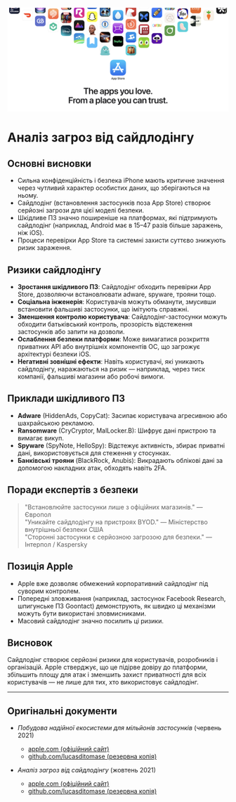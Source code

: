 ![Banner](../assets/banner.png)  

# Аналіз загроз від сайдлодінгу  

## Основні висновки  

- Сильна конфіденційність і безпека iPhone мають критичне значення через чутливий характер особистих даних, що зберігаються на ньому.  
- Сайдлодінг (встановлення застосунків поза App Store) створює серйозні загрози для цієї моделі безпеки.  
- Шкідливе ПЗ значно поширеніше на платформах, які підтримують сайдлодінг (наприклад, Android має в 15–47 разів більше заражень, ніж iOS).  
- Процеси перевірки App Store та системні захисти суттєво знижують ризик зараження.  

## Ризики сайдлодінгу  

- **Зростання шкідливого ПЗ**: Сайдлодінг обходить перевірки App Store, дозволяючи встановлювати adware, spyware, трояни тощо.  
- **Соціальна інженерія**: Користувачів можуть обманути, змусивши встановити фальшиві застосунки, що імітують справжні.  
- **Зменшення контролю користувача**: Сайдлодінг-застосунки можуть обходити батьківський контроль, прозорість відстеження застосунків або запити на дозволи.  
- **Ослаблення безпеки платформи**: Може вимагатися розкриття приватних API або внутрішніх компонентів ОС, що загрожує архітектурі безпеки iOS.  
- **Негативні зовнішні ефекти**: Навіть користувачі, які уникають сайдлодінгу, наражаються на ризик — наприклад, через тиск компанії, фальшиві магазини або робочі вимоги.  

## Приклади шкідливого ПЗ  

- **Adware** (HiddenAds, CopyCat): Засипає користувача агресивною або шахрайською рекламою.  
- **Ransomware** (CryCryptor, MalLocker.B): Шифрує дані пристрою та вимагає викуп.  
- **Spyware** (SpyNote, HelloSpy): Відстежує активність, збирає приватні дані, використовується для стеження у стосунках.  
- **Банківські трояни** (BlackRock, Anubis): Викрадають облікові дані за допомогою накладних атак, обходять навіть 2FA.  

## Поради експертів з безпеки  

> "Встановлюйте застосунки лише з офіційних магазинів." — Європол  
> "Уникайте сайдлодінгу на пристроях BYOD." — Міністерство внутрішньої безпеки США  
> "Сторонні застосунки є серйозною загрозою для безпеки." — Інтерпол / Kaspersky  

## Позиція Apple  

- Apple вже дозволяє обмежений корпоративний сайдлодінг під суворим контролем.  
- Попередні зловживання (наприклад, застосунок Facebook Research, шпигунське ПЗ Goontact) демонструють, як швидко ці механізми можуть бути використані зловмисниками.  
- Масовий сайдлодінг значно посилить ці ризики.  

## Висновок  

Сайдлодінг створює серйозні ризики для користувачів, розробників і організацій. Apple стверджує, що це підірве довіру до платформи, збільшить площу для атак і зменшить захист приватності для всіх користувачів — не лише для тих, хто використовує сайдлодінг.  

---  

## Оригінальні документи  

- *Побудова надійної екосистеми для мільйонів застосунків* (червень 2021)  
  -  [apple.com (офіційний сайт)](https://www.apple.com/privacy/docs/Building_a_Trusted_Ecosystem_for_Millions_of_Apps.pdf)  
  -  [github.com/lucasditomase (резервна копія)](https://github.com/lucasditomase/app-restrictions/blob/main/summary.pdf)  

- *Аналіз загроз від сайдлодінгу* (жовтень 2021)  
  -  [apple.com (офіційний сайт)](https://www.apple.com/privacy/docs/Building_a_Trusted_Ecosystem_for_Millions_of_Apps_A_Threat_Analysis_of_Sideloading.pdf)  
  -  [github.com/lucasditomase (резервна копія)](https://github.com/lucasditomase/app-restrictions/blob/main/threat-analysis.pdf)  
